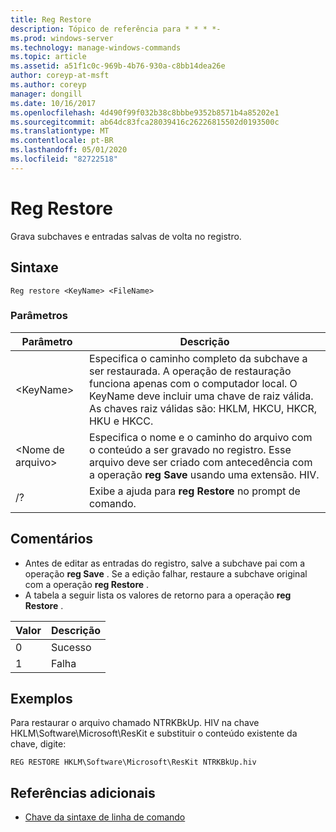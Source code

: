 ```yaml
---
title: Reg Restore
description: Tópico de referência para * * * *-
ms.prod: windows-server
ms.technology: manage-windows-commands
ms.topic: article
ms.assetid: a51f1c0c-969b-4b76-930a-c8bb14dea26e
author: coreyp-at-msft
ms.author: coreyp
manager: dongill
ms.date: 10/16/2017
ms.openlocfilehash: 4d490f99f032b38c8bbbe9352b8571b4a85202e1
ms.sourcegitcommit: ab64dc83fca28039416c26226815502d0193500c
ms.translationtype: MT
ms.contentlocale: pt-BR
ms.lasthandoff: 05/01/2020
ms.locfileid: "82722518"
---
```

# <a name="reg-restore"></a>Reg Restore



Grava subchaves e entradas salvas de volta no registro.



## <a name="syntax"></a>Sintaxe

```
Reg restore <KeyName> <FileName>
```

### <a name="parameters"></a>Parâmetros

|Parâmetro|Descrição|
|---------|-----------|
|\<KeyName>|Especifica o caminho completo da subchave a ser restaurada. A operação de restauração funciona apenas com o computador local. O KeyName deve incluir uma chave de raiz válida. As chaves raiz válidas são: HKLM, HKCU, HKCR, HKU e HKCC.|
|\<Nome de arquivo>|Especifica o nome e o caminho do arquivo com o conteúdo a ser gravado no registro. Esse arquivo deve ser criado com antecedência com a operação **reg Save** usando uma extensão. HIV.|
|/?|Exibe a ajuda para **reg Restore** no prompt de comando.|

## <a name="remarks"></a>Comentários

-   Antes de editar as entradas do registro, salve a subchave pai com a operação **reg Save** . Se a edição falhar, restaure a subchave original com a operação **reg Restore** .
-   A tabela a seguir lista os valores de retorno para a operação **reg Restore** .

|Valor|Descrição|
|-----|-----------|
|0|Sucesso|
|1|Falha|

## <a name="examples"></a>Exemplos

Para restaurar o arquivo chamado NTRKBkUp. HIV na chave HKLM\Software\Microsoft\ResKit e substituir o conteúdo existente da chave, digite:
```
REG RESTORE HKLM\Software\Microsoft\ResKit NTRKBkUp.hiv
```

## <a name="additional-references"></a>Referências adicionais

- [Chave da sintaxe de linha de comando](command-line-syntax-key.md)